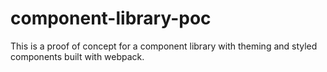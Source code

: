 # component-library-poc
This is a proof of concept for a component library with theming and styled components built with webpack.
